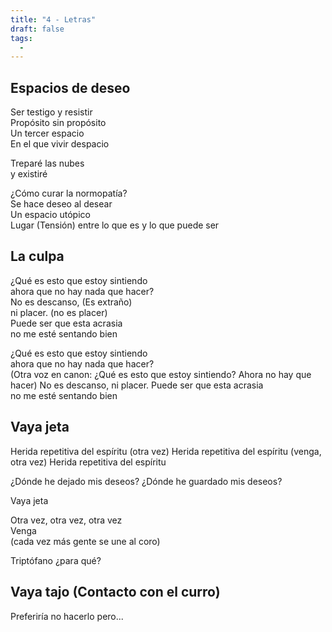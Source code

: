 ```yaml
---
title: "4 - Letras"
draft: false
tags:
  -
---
```

## Espacios de deseo

Ser testigo y resistir  
Propósito sin propósito  
Un tercer espacio  
En el que vivir despacio

Treparé las nubes  
y existiré

¿Cómo curar la normopatía?  
Se hace deseo al desear  
Un espacio utópico  
Lugar (Tensión) entre lo que es y lo que puede ser

## La culpa

¿Qué es esto que estoy sintiendo  
ahora que no hay nada que hacer?  
No es descanso, (Es extraño)  
ni placer. (no es placer)  
Puede ser que esta acrasia  
no me esté sentando bien

¿Qué es esto que estoy sintiendo  
ahora que no hay nada que hacer?  
  (Otra voz en canon:
  ¿Qué es esto que estoy sintiendo?
  Ahora no hay que hacer)
No es descanso,
ni placer.
Puede ser que esta acrasia  
no me esté sentando bien

## Vaya jeta

Herida repetitiva del espíritu (otra vez)
Herida repetitiva del espíritu (venga, otra vez)
Herida repetitiva del espíritu

¿Dónde he dejado mis deseos?
¿Dónde he guardado mis deseos?

Vaya jeta

Otra vez, otra vez, otra vez  
Venga  
(cada vez más gente se une al coro)

Triptófano ¿para qué?

## Vaya tajo (Contacto con el curro)

Preferiría no hacerlo pero...